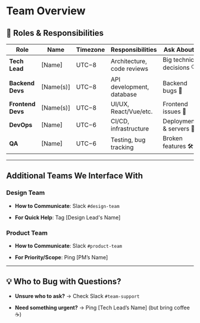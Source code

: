 <!--  
📝 Usage:  
- Replace *placeholders* with relevant details.  
- Update links and remove unnecessary sections.  
- Customize as needed.  

Happy documenting! 🚀  
-->

# Team Overview
## 👥 Roles & Responsibilities
| **Role**             | **Name**    | **Timezone** | **Responsibilities**         | **Ask About...**                          |
|----------------------|-------------|-------------|-----------------------------|-------------------------------------------|
| **Tech Lead**        | [Name]      | UTC−8       | Architecture, code reviews  | Big technical decisions 🔍                |
| **Backend Devs**     | [Name(s)]   | UTC−8       | API development, database   | Backend bugs 🐞                           |
| **Frontend Devs**    | [Name(s)]   | UTC−8       | UI/UX, React/Vue/etc.       | Frontend issues 🎨                        |
| **DevOps**           | [Name]      | UTC−6       | CI/CD, infrastructure       | Deployments & servers 🚀                  |
| **QA**               | [Name]      | UTC−6       | Testing, bug tracking       | Broken features 🛠                        |

***

## Additional Teams We Interface With

### **Design Team**

* **How to Communicate**: Slack `#design-team`

* **For Quick Help**: Tag \[Design Lead's Name]

### **Product Team**

* **How to Communicate**: Slack `#product-team`

* **For Priority/Scope**: Ping \[PM’s Name]

***

## 💡 Who to Bug with Questions?

* **Unsure who to ask?** → Check Slack `#team-support`

* **Need something urgent?** → Ping \[Tech Lead’s Name] (but bring coffee ☕)
